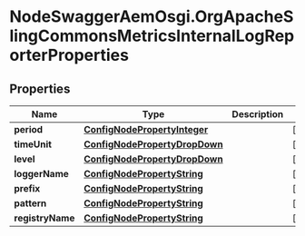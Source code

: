 # NodeSwaggerAemOsgi.OrgApacheSlingCommonsMetricsInternalLogReporterProperties

## Properties
Name | Type | Description | Notes
------------ | ------------- | ------------- | -------------
**period** | [**ConfigNodePropertyInteger**](ConfigNodePropertyInteger.md) |  | [optional] 
**timeUnit** | [**ConfigNodePropertyDropDown**](ConfigNodePropertyDropDown.md) |  | [optional] 
**level** | [**ConfigNodePropertyDropDown**](ConfigNodePropertyDropDown.md) |  | [optional] 
**loggerName** | [**ConfigNodePropertyString**](ConfigNodePropertyString.md) |  | [optional] 
**prefix** | [**ConfigNodePropertyString**](ConfigNodePropertyString.md) |  | [optional] 
**pattern** | [**ConfigNodePropertyString**](ConfigNodePropertyString.md) |  | [optional] 
**registryName** | [**ConfigNodePropertyString**](ConfigNodePropertyString.md) |  | [optional] 


